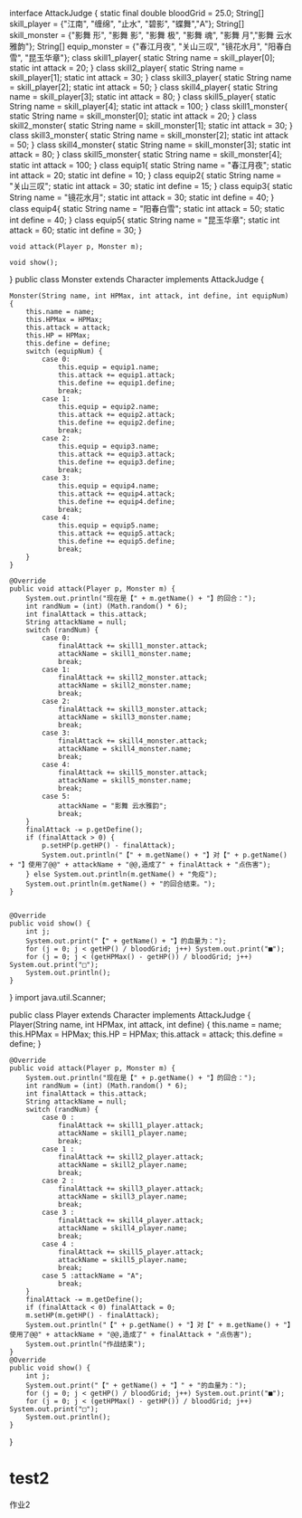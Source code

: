 interface AttackJudge {
    static final double bloodGrid = 25.0;
    String[] skill_player = {"江南", "缠绵", "止水", "碧影", "蝶舞","A"};
    String[] skill_monster = {"影舞 形", "影舞 影", "影舞 极", "影舞 魂", "影舞 月","影舞 云水雅韵"};
    String[] equip_monster = {"春江月夜", "关山三叹", "镜花水月", "阳春白雪", "昆玉华章"};
    class skill1_player{
        static String name = skill_player[0];
        static int attack = 20;
    }
    class skill2_player{
        static String name = skill_player[1];
        static int attack = 30;
    }
    class skill3_player{
        static String name = skill_player[2];
        static int attack = 50;
    }
    class skill4_player{
        static String name = skill_player[3];
        static int attack = 80;
    }
    class skill5_player{
        static String name = skill_player[4];
        static int attack = 100;
    }
    class skill1_monster{
        static String name = skill_monster[0];
        static int attack = 20;
    }
    class skill2_monster{
        static String name = skill_monster[1];
        static int attack = 30;
    }
    class skill3_monster{
        static String name = skill_monster[2];
        static int attack = 50;
    }
    class skill4_monster{
        static String name = skill_monster[3];
        static int attack = 80;
    }
    class skill5_monster{
        static String name = skill_monster[4];
        static int attack = 100;
    }
    class equip1{
        static String name = "春江月夜";
        static int attack = 20;
        static int define = 10;
    }
    class equip2{
        static String name = "关山三叹";
        static int attack = 30;
        static int define = 15;
    }
    class equip3{
        static String name = "镜花水月";
        static int attack = 30;
        static int define = 40;
    }
    class equip4{
        static String name = "阳春白雪";
        static int attack = 50;
        static int define = 40;
    }
    class equip5{
        static String name = "昆玉华章";
        static int attack = 60;
        static int define = 30;
    }

    void attack(Player p, Monster m);

    void show();
}
public class Monster extends Character implements AttackJudge {

    Monster(String name, int HPMax, int attack, int define, int equipNum) {
        this.name = name;
        this.HPMax = HPMax;
        this.attack = attack;
        this.HP = HPMax;
        this.define = define;
        switch (equipNum) {
            case 0:
                this.equip = equip1.name;
                this.attack += equip1.attack;
                this.define += equip1.define;
                break;
            case 1:
                this.equip = equip2.name;
                this.attack += equip2.attack;
                this.define += equip2.define;
                break;
            case 2:
                this.equip = equip3.name;
                this.attack += equip3.attack;
                this.define += equip3.define;
                break;
            case 3:
                this.equip = equip4.name;
                this.attack += equip4.attack;
                this.define += equip4.define;
                break;
            case 4:
                this.equip = equip5.name;
                this.attack += equip5.attack;
                this.define += equip5.define;
                break;
        }
    }

    @Override
    public void attack(Player p, Monster m) {
        System.out.println("现在是【" + m.getName() + "】的回合：");
        int randNum = (int) (Math.random() * 6);
        int finalAttack = this.attack;
        String attackName = null;
        switch (randNum) {
            case 0:
                finalAttack += skill1_monster.attack;
                attackName = skill1_monster.name;
                break;
            case 1:
                finalAttack += skill2_monster.attack;
                attackName = skill2_monster.name;
                break;
            case 2:
                finalAttack += skill3_monster.attack;
                attackName = skill3_monster.name;
                break;
            case 3:
                finalAttack += skill4_monster.attack;
                attackName = skill4_monster.name;
                break;
            case 4:
                finalAttack += skill5_monster.attack;
                attackName = skill5_monster.name;
                break;
            case 5:
                attackName = "影舞 云水雅韵";
                break;
        }
        finalAttack -= p.getDefine();
        if (finalAttack > 0) {
            p.setHP(p.getHP() - finalAttack);
            System.out.println("【" + m.getName() + "】对【" + p.getName() + "】使用了@@" + attackName + "@@,造成了" + finalAttack + "点伤害");
        } else System.out.println(m.getName() + "免疫");
        System.out.println(m.getName() + "的回合结束。");
    }


    @Override
    public void show() {
        int j;
        System.out.print("【" + getName() + "】的血量为：");
        for (j = 0; j < getHP() / bloodGrid; j++) System.out.print("■");
        for (j = 0; j < (getHPMax() - getHP()) / bloodGrid; j++) System.out.print("□");
        System.out.println();
    }
}
import java.util.Scanner;

public class Player extends Character implements AttackJudge {
    Player(String name, int HPMax, int attack, int define) {
        this.name = name;
        this.HPMax = HPMax;
        this.HP = HPMax;
        this.attack = attack;
        this.define = define;
    }

    @Override
    public void attack(Player p, Monster m) {
        System.out.println("现在是【" + p.getName() + "】的回合：");
        int randNum = (int) (Math.random() * 6);
        int finalAttack = this.attack;
        String attackName = null;
        switch (randNum) {
            case 0 :
                finalAttack += skill1_player.attack;
                attackName = skill1_player.name;
                break;
            case 1 :
                finalAttack += skill2_player.attack;
                attackName = skill2_player.name;
                break;
            case 2 :
                finalAttack += skill3_player.attack;
                attackName = skill3_player.name;
                break;
            case 3 :
                finalAttack += skill4_player.attack;
                attackName = skill4_player.name;
                break;
            case 4 :
                finalAttack += skill5_player.attack;
                attackName = skill5_player.name;
                break;
            case 5 :attackName = "A";
                break;
        }
        finalAttack -= m.getDefine();
        if (finalAttack < 0) finalAttack = 0;
        m.setHP(m.getHP() - finalAttack);
        System.out.println("【" + p.getName() + "】对【" + m.getName() + "】使用了@@" + attackName + "@@,造成了" + finalAttack + "点伤害");
        System.out.println("作战结束");
    }
    @Override
    public void show() {
        int j;
        System.out.print("【" + getName() + "】" + "的血量为：");
        for (j = 0; j < getHP() / bloodGrid; j++) System.out.print("■");
        for (j = 0; j < (getHPMax() - getHP()) / bloodGrid; j++) System.out.print("□");
        System.out.println();
    }
}

# test2
作业2
